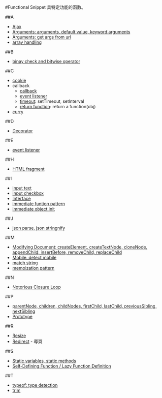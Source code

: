 #Functional Snippet
具特定功能的函數。

##A
- [Ajax](ajax.html)
- [Arguments: arguments, default value, keyword arguments](arguments.html)
- [Arguments: get args from url](get_args_from_url.html)
- [array handling](array_handling_201310281831)

##B
- [binay check and bitwise operator](binay_check_and_bitwise_operator)

##C
- [cookie](jquery.cookie.js)
- callback
	- [callback](callback.html)
	- [event listener](event_listener.html)
	- [timeout](timeout.html): setTimeout, setInterval
	- [return function](return_function.html): return a function(obj)
- [curry](curry.html)
 
##D
- [Decorator](decorators.html)

##E
- [event listener](event_listener.html)

##H
- [HTML fragment](html_fragment.html)

##I
- [input text](input_text.html)
- [input checkbox](input_checked.html)
- [Interface](interface.html)
- [immediate funtion pattern](immediate_funtion_pattern.html)
- [immediate object init](immediate_object_init.html)

##J
- [json parse, json stringnify](json_parse_stringnify.html)

##M
- [Modifying Document: createElement, createTextNode, cloneNode, appendChild, insertBefore, removeChild, replaceChild](modifying_document.html)
- [Mobile: detect mobile](detect_mobile.txt)
- [match string](match_string)
- [memoization pattern](memoization_pattern.html)

##N
- [Notorious Closure Loop](notorious_closure_loop.html)

##P
- [parentNode, children, childNodes, firstChild, lastChild, previousSibling, nextSibling](parentNode_children_childNodes_firstChild_lastChild_previousSibling_nextSibling.html)
- [Prototype](prototype_1.html)

##R
- [Resize](resize.html)
- [Redirect](redirect.html) - 導頁

##S
- [Static variables, static methods](static_variables_static_methods.html)
- [Self-Defining Function / Lazy Function Definition](self-defining-function.html)

##T
- [typeof: type detection](typeof.html)
- [trim](trim_201308062236)